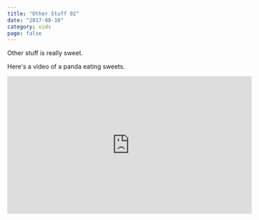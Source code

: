 ```yaml
---
title: "Other Stuff 02"
date: "2017-08-10"
category: vids
page: false
---
```


Other stuff is really sweet.

Here's a video of a panda eating sweets.

<iframe width="560" height="315" src="https://www.youtube.com/embed/4n0xNbfJLR8" frameborder="0" allowfullscreen></iframe>
